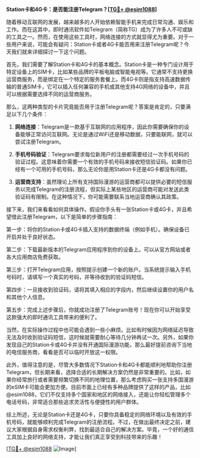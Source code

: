 **Station卡和4G卡：是否能注册Telegram？[[TG💪+ @esim1088](https://t.me/s/esim1088)]**

随着移动互联网的发展，越来越多的人开始依赖智能手机来完成日常沟通、娱乐和工作。而在这其中，即时通讯软件如Telegram（简称TG）成为了许多人不可或缺的工具之一。然而，在使用这些工具时，网络连接的方式就显得尤为重要。对于一些用户来说，可能会有疑问：Station卡或者4G卡能否用来注册Telegram呢？今天我们就来详细探讨一下这个问题。

首先，我们需要了解Station卡和4G卡的基本概念。Station卡是一种专门设计用于特定设备上的SIM卡，比如某些品牌的平板电脑或智能电视等。它通常不支持更换运营商服务，而是绑定在一个特定的服务套餐上。而4G卡则是指支持高速数据传输的普通SIM卡，它可以插入任何兼容的手机或其他支持4G网络的设备中，并且可以根据需要选择不同的运营商服务。

那么，这两种类型的卡片究竟能否用于注册Telegram呢？答案是肯定的，只要满足以下几个条件：

1. **网络连接**：Telegram是一款基于互联网的应用程序，因此你需要确保你的设备能够正常访问互联网。无论是通过WiFi还是移动数据，只要能联网，就可以尝试注册Telegram。
   
2. **手机号码验证**：Telegram要求每位新用户的注册都需要经过一次手机号码的验证过程。这意味着你需要一个有效的手机号码来接收短信验证码。如果你已经有一个可用的手机号码，那么无论你是用Station卡还是4G卡都没有问题。

3. **运营商支持**：虽然理论上所有支持国际漫游的运营商都可以提供必要的短信服务以完成Telegram的注册流程，但实际上某些地区的运营商可能对发送此类验证码有限制。在这种情况下，你可能需要联系当地运营商确认其政策。

接下来，我们来看看如何具体操作。假设你手头有一张Station卡或4G卡，并且希望借此注册Telegram，以下是简单的步骤指南：

第一步：将你的Station卡或4G卡插入支持的数据终端（例如手机）。确保设备已开启并处于良好状态。

第二步：下载最新版本的Telegram应用程序到你的设备上。可以从官方网站或者各大应用商店免费获取。

第三步：打开Telegram应用，按照提示创建一个新的账户。当系统提示输入手机号码时，请填写一个真实的号码，并等待收到的验证码短信。

第四步：一旦接收到验证码，请将其填入相应的字段内，然后继续设置你的用户名和其他个人信息。

第五步：完成上述步骤后，你就成功注册了Telegram账号！现在你可以开始享受这款强大的即时通讯工具带来的便利了。

当然，在实际操作过程中也可能会遇到一些小麻烦。比如有时候因为网络延迟导致无法及时收到验证码短信，这时候就需要耐心等待几分钟再试一次。另外，如果你发现自己的Station卡或4G卡并没有开通国际漫游功能，那么最好提前咨询下当地的电信服务商，看看是否可以临时开放这一权限。

此外，值得注意的是，尽管大多数情况下Station卡和4G卡都能顺利地帮助你注册Telegram，但长期来看，选择合适的长期解决方案仍然是非常重要的。比如，如果你经常旅行或者需要频繁切换不同的地理位置，那么考虑购买一张支持多国漫游的eSIM卡可能会更加方便。目前市面上已经有多种品牌提供了这样的产品，比如@esim1088，它们不仅支持多个国家和地区的网络接入，还能让你轻松管理多个电话号码，非常适合那些追求灵活性与便捷性的用户群体。

综上所述，无论是Station卡还是4G卡，只要你具备稳定的网络环境以及有效的手机号码，就能够顺利完成Telegram的注册流程。不过，在做出最终决定之前，建议大家根据自身需求权衡利弊，找到最适合自己的解决方案。毕竟，一个好的通信工具加上良好的网络支持，才能让我们真正享受到科技带来的乐趣！

[[TG💪+ @esim1088](https://t.me/s/esim1088) ![Image](https://i.postimg.cc/4NQfJmqS/Snipaste-2025-05-13-00-14-12.png)]